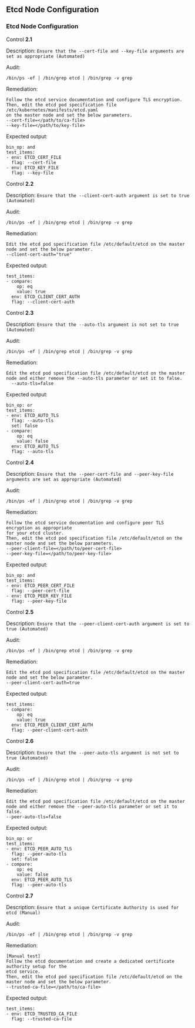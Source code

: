 <!-- markdownlint-disable -->
## Etcd Node Configuration
### Etcd Node Configuration
Control **2.1**

Description: `Ensure that the --cert-file and --key-file arguments are set as appropriate (Automated)`

Audit:
```
/bin/ps -ef | /bin/grep etcd | /bin/grep -v grep
```

Remediation:
```
Follow the etcd service documentation and configure TLS encryption.
Then, edit the etcd pod specification file /etc/kubernetes/manifests/etcd.yaml
on the master node and set the below parameters.
--cert-file=</path/to/ca-file>
--key-file=</path/to/key-file>
```

Expected output:
```
bin_op: and
test_items:
- env: ETCD_CERT_FILE
  flag: --cert-file
- env: ETCD_KEY_FILE
  flag: --key-file
```

Control **2.2**

Description: `Ensure that the --client-cert-auth argument is set to true (Automated)`

Audit:
```
/bin/ps -ef | /bin/grep etcd | /bin/grep -v grep
```

Remediation:
```
Edit the etcd pod specification file /etc/default/etcd on the master
node and set the below parameter.
--client-cert-auth="true"
```

Expected output:
```
test_items:
- compare:
    op: eq
    value: true
  env: ETCD_CLIENT_CERT_AUTH
  flag: --client-cert-auth
```

Control **2.3**

Description: `Ensure that the --auto-tls argument is not set to true (Automated)`

Audit:
```
/bin/ps -ef | /bin/grep etcd | /bin/grep -v grep
```

Remediation:
```
Edit the etcd pod specification file /etc/default/etcd on the master
node and either remove the --auto-tls parameter or set it to false.
  --auto-tls=false
```

Expected output:
```
bin_op: or
test_items:
- env: ETCD_AUTO_TLS
  flag: --auto-tls
  set: false
- compare:
    op: eq
    value: false
  env: ETCD_AUTO_TLS
  flag: --auto-tls
```

Control **2.4**

Description: `Ensure that the --peer-cert-file and --peer-key-file arguments are set as appropriate (Automated)`

Audit:
```
/bin/ps -ef | /bin/grep etcd | /bin/grep -v grep
```

Remediation:
```
Follow the etcd service documentation and configure peer TLS encryption as appropriate
for your etcd cluster.
Then, edit the etcd pod specification file /etc/default/etcd on the
master node and set the below parameters.
--peer-client-file=</path/to/peer-cert-file>
--peer-key-file=</path/to/peer-key-file>
```

Expected output:
```
bin_op: and
test_items:
- env: ETCD_PEER_CERT_FILE
  flag: --peer-cert-file
- env: ETCD_PEER_KEY_FILE
  flag: --peer-key-file
```

Control **2.5**

Description: `Ensure that the --peer-client-cert-auth argument is set to true (Automated)`

Audit:
```
/bin/ps -ef | /bin/grep etcd | /bin/grep -v grep
```

Remediation:
```
Edit the etcd pod specification file /etc/default/etcd on the master
node and set the below parameter.
--peer-client-cert-auth=true
```

Expected output:
```
test_items:
- compare:
    op: eq
    value: true
  env: ETCD_PEER_CLIENT_CERT_AUTH
  flag: --peer-client-cert-auth
```

Control **2.6**

Description: `Ensure that the --peer-auto-tls argument is not set to true (Automated)`

Audit:
```
/bin/ps -ef | /bin/grep etcd | /bin/grep -v grep
```

Remediation:
```
Edit the etcd pod specification file /etc/default/etcd on the master
node and either remove the --peer-auto-tls parameter or set it to false.
--peer-auto-tls=false
```

Expected output:
```
bin_op: or
test_items:
- env: ETCD_PEER_AUTO_TLS
  flag: --peer-auto-tls
  set: false
- compare:
    op: eq
    value: false
  env: ETCD_PEER_AUTO_TLS
  flag: --peer-auto-tls
```

Control **2.7**

Description: `Ensure that a unique Certificate Authority is used for etcd (Manual)`

Audit:
```
/bin/ps -ef | /bin/grep etcd | /bin/grep -v grep
```

Remediation:
```
[Manual test]
Follow the etcd documentation and create a dedicated certificate authority setup for the
etcd service.
Then, edit the etcd pod specification file /etc/default/etcd on the
master node and set the below parameter.
--trusted-ca-file=</path/to/ca-file>
```

Expected output:
```
test_items:
- env: ETCD_TRUSTED_CA_FILE
  flag: --trusted-ca-file
```


